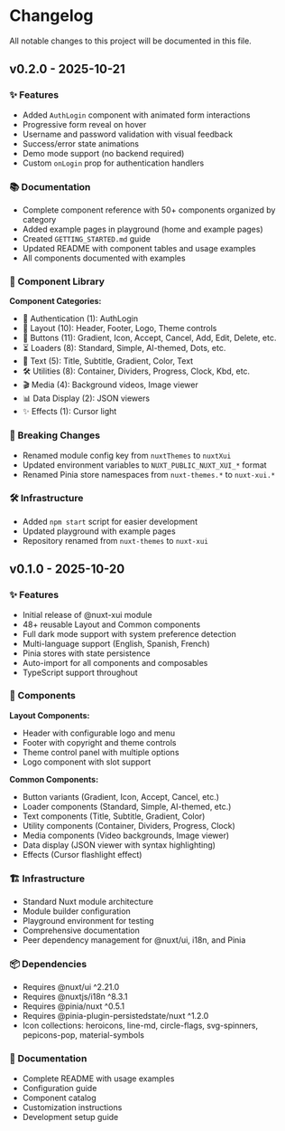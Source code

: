 # Changelog

All notable changes to this project will be documented in this file.

## v0.2.0 - 2025-10-21

### ✨ Features

- Added `AuthLogin` component with animated form interactions
- Progressive form reveal on hover
- Username and password validation with visual feedback
- Success/error state animations
- Demo mode support (no backend required)
- Custom `onLogin` prop for authentication handlers

### 📚 Documentation

- Complete component reference with 50+ components organized by category
- Added example pages in playground (home and example pages)
- Created `GETTING_STARTED.md` guide
- Updated README with component tables and usage examples
- All components documented with examples

### 🎨 Component Library

**Component Categories:**
- 🔐 Authentication (1): AuthLogin
- 🎨 Layout (10): Header, Footer, Logo, Theme controls
- 🔘 Buttons (11): Gradient, Icon, Accept, Cancel, Add, Edit, Delete, etc.
- ⏳ Loaders (8): Standard, Simple, AI-themed, Dots, etc.
- 📝 Text (5): Title, Subtitle, Gradient, Color, Text
- 🛠️ Utilities (8): Container, Dividers, Progress, Clock, Kbd, etc.
- 🎬 Media (4): Background videos, Image viewer
- 📊 Data Display (2): JSON viewers
- ✨ Effects (1): Cursor light

### 🔄 Breaking Changes

- Renamed module config key from `nuxtThemes` to `nuxtXui`
- Updated environment variables to `NUXT_PUBLIC_NUXT_XUI_*` format
- Renamed Pinia store namespaces from `nuxt-themes.*` to `nuxt-xui.*`

### 🛠️ Infrastructure

- Added `npm start` script for easier development
- Updated playground with example pages
- Repository renamed from `nuxt-themes` to `nuxt-xui`

## v0.1.0 - 2025-10-20

### ✨ Features

- Initial release of @nuxt-xui module
- 48+ reusable Layout and Common components
- Full dark mode support with system preference detection
- Multi-language support (English, Spanish, French)
- Pinia stores with state persistence
- Auto-import for all components and composables
- TypeScript support throughout

### 🎨 Components

**Layout Components:**
- Header with configurable logo and menu
- Footer with copyright and theme controls
- Theme control panel with multiple options
- Logo component with slot support

**Common Components:**
- Button variants (Gradient, Icon, Accept, Cancel, etc.)
- Loader components (Standard, Simple, AI-themed, etc.)
- Text components (Title, Subtitle, Gradient, Color)
- Utility components (Container, Dividers, Progress, Clock)
- Media components (Video backgrounds, Image viewer)
- Data display (JSON viewer with syntax highlighting)
- Effects (Cursor flashlight effect)

### 🏗️ Infrastructure

- Standard Nuxt module architecture
- Module builder configuration
- Playground environment for testing
- Comprehensive documentation
- Peer dependency management for @nuxt/ui, i18n, and Pinia

### 📦 Dependencies

- Requires @nuxt/ui ^2.21.0
- Requires @nuxtjs/i18n ^8.3.1
- Requires @pinia/nuxt ^0.5.1
- Requires @pinia-plugin-persistedstate/nuxt ^1.2.0
- Icon collections: heroicons, line-md, circle-flags, svg-spinners, pepicons-pop, material-symbols

### 📝 Documentation

- Complete README with usage examples
- Configuration guide
- Component catalog
- Customization instructions
- Development setup guide
